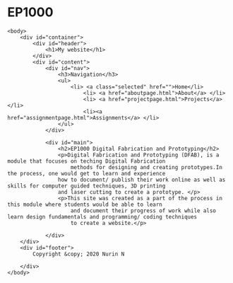 # EP1000
<html>
    <head>
        <title>My website</title>
        <link rel="stylesheet" type="text/css" href="style.css" />
    </head>

    <body>
        <div id="container">
            <div id="header">
                <h1>My website</h1>
            </div>
            <div id="content">
                <div id="nav">
                    <h3>Navigation</h3>
                    <ul>
                        <li> <a class="selected" href="">Home</li>
                            <li> <a href="aboutpage.html">About</a> </li>
                            <li> <a href="projectpage.html">Projects</a> </li>
                            <li><a href="assignmentpage.html">Assignments</a> </li>
                    </ul>
                </div>

                <div id="main">
                    <h2>EP1000 Digital Fabrication and Prototyping</h2>
                    <p>Digital Fabrication and Prototyping (DFAB), is a module that focuses on teching Digital Fabrication
                        methods for designing and creating prototypes.In the process, one would get to learn and experience
                    how to document/ publish their work online as well as skills for computer guided techniques, 3D printing 
                    and laser cutting to create a prototype. </p>
                    <p>This site was created as a part of the process in this module where students would be able to learn
                        and document their progress of work while also learn design fundamentals and programming/ coding techniques
                        to create a website.</p>
                     
                </div>
        </div>
        <div id="footer">
            Copyright &copy; 2020 Nurin N

        </div>
    </body>
</html>
